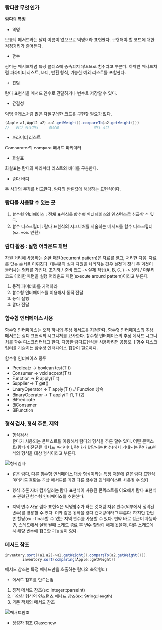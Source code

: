 ### 람다란 무엇 인가

**람다의 특징**

- 익명

보통의 메서드와는 달리 이름이 없으므로 익명이라 표현한다. 구현해야 할 코드에 대한 걱정거리가 줄어든다.

- 함수

람다는 메서드처럼 특정 클래스에 종속되지 않으므로 함수라고 부른다. 하지만 메서드처럼 파라미터 리스트, 바디, 반환 형식, 가능한 예외 리스트를 포함한다.

- 전달

람다 표현식을 메서드 인수로 전달하거나 변수로 저장할 수 있다.

- 간결성

익명 클래스처럼 많은 자질구레한 코드를 구현할 필요가 없다.

```java
(Apple a1,Appl2 a2)->a1.getWeight().compareTo(a2.getWeight()))
//   람다 파라미터     화살표                람다 바디
```

- 파라미터 리스트

Comparator의 compare 메서드 파라미터

- 화살표

화살표는 람다의 파라미터 리스트와 바디를 구분한다.

- 람다 바디

두 사과의 무게를 비교한다. 람다의 반환값에 해당하는 표현식이다.

### 람다를 사용할 수 있는 곳

1. 함수형 인터페이스 : 전체 표현식을 함수형 인터페이스의 인스턴스로 취급할 수 있다.
2. 함수 디스크립터 : 람다 표현식의 시그니처를 서술하는 메서드를 함수 디스크립터(ex: void 반환)

### 람다 활용 : 실행 어라운드 패턴

자원 처리에 사용하는 순환 패턴(recurrent pattern)은 자료를 열고, 처리한 다음, 자료를 닫는 순서로 이뤄진다. 대부분의 실제 자원을 처리하는 경우 설정과 정리 두 과정이 둘러싸는 형태를 가진다.
초기화 / 준비 코드 -> 실제 작업(A, B, C..) -> 정리 / 마무리 코드 이러한 패턴을 실행 어라운드 패턴(execute around pattern)이라고 부른다.

[//]: # (TODO:실제로 구현해보기)

1. 동적 파미터화를 기억하라
2. 함수형 인터페이스를 이용해서 동작 전달
3. 동작 실행
4. 람다 전달

### 함수형 인터페이스 사용

함수형 인터페이스는 오직 하나의 추상 메서드를 지정한다. 함수형 인터페이스의 추상 메서드는 람다 표현식의 시그니처를 묘사한다. 함수형 인터페이스의 추상 메서드 시그니처를 함수 디스크립터라고 한다. 다양한 람다표현식을
사용하려면 공통으 ㅣ함수 디스크립터를 기술하는 함수형 인터페이스 집합이 필요하다.

함수형 인터페이스 종류

- Predicate -> boolean test(T t)
- Consumer -> void accept(T t)
- Function -> R apply(T t)
- Supplier -> T get()
- UnaryOperator -> T apply(T t) // Function 상속
- BinaryOperator -> T apply(T t1, T t2)
- BiPredicate
- BiConsumer
- BiFunction

### 형식 검사, 형식 추론, 제약

- 형식검사  
  람다가 사용되는 콘텍스르틀 이용해서 람다의 형식을 추론 할수 있다. 어떤 콘텍스트(람다가 전달될 메서드 파라미터, 람다가 할당되는 변수)에서 기대되는 람다 표현식의 형식을 대상 형식이라고 부른다.

![형식검사](../../img/ch03-01-형식검사.png)

- 같은 람다, 다른 함수형 인터페이스 대상 형식이라는 특징 때문에 같은 람다 표현식이더라도 호환는 추상 메서드를 가진 다른 함수형 인터페이스로 사용될 수 있다.

- 형식 추론 자바 컴파일러는 람다 표현식이 사용된 콘텍스트를 이요해서 람다 표현식과 관련된 함수형 인터페이스를 추론한다.

- 지역 변수 사용 람다 표현식은 익명함수가 하는 것처럼 자유 변수(외부에서 정의된 변수)를 활용할 수 있다. 이와 같은 동작을 람다 캡처링이라고 부른다. 하지만 한번만 할당(ex : final)할 수 있는 지역
  변수를 사용할 수 있다. 만약 바로 접근이 가능하면, 스레드에서 실행 될때 스레드 종료 후 변수 할당이 해제 됬을때, 다른 스레드에서 해당 변수에 접근할 가능성이 있다.

### 메서드 참조

```java
inventory.sort((a1,a2)->a1.getWeight().compareTo(a2.getWeight()));
        inventory.sort(comparing(Apple::getWeight))
```

메서드 참조는 특정 메서드만을 호출하는 람다의 축약형(::)

- 메서드 참조를 만드는법

1. 정적 메서드 참조(ex: Integer::parseInt)
2. 다양한 형식의 인스턴스 메서드 참조(ex: String::length)
3. 기존 객체의 메서드 참조

![메서드참조](../../img/ch03-02-메서드참조.png)

- 생성자 참조
  Class::new
